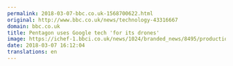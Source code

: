 ```yaml
---
permalink: 2018-03-07-bbc.co.uk-1568700622.html
original: http://www.bbc.co.uk/news/technology-43316667
domain: bbc.co.uk
title: Pentagon uses Google tech 'for its drones'
image: https://ichef-1.bbci.co.uk/news/1024/branded_news/8495/production/_100314933_01272585-5dc1-4d9e-b9ec-8655d658b051.jpg
date: 2018-03-07 16:12:04
translations: en
---
```


